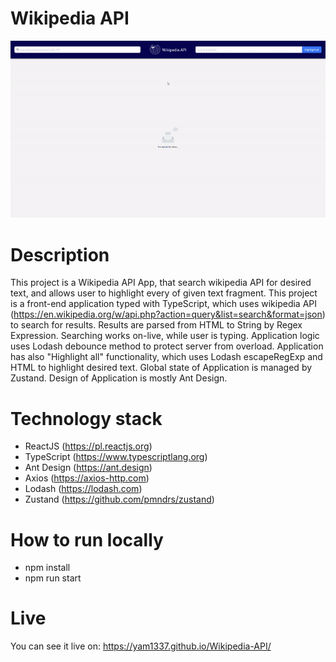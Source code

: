 # Wikipedia API

<p align="center">
<img src="https://github.com/Yam1337/Wikipedia-API/blob/master/presentation-wikipedia-api.gif">
</p>

# Description

This project is a Wikipedia API App, that search wikipedia API for desired text, and allows user to highlight every of given text fragment.
This project is a front-end application typed with TypeScript, which uses wikipedia API (https://en.wikipedia.org/w/api.php?action=query&list=search&format=json) to search for results. Results are parsed from HTML to String by Regex Expression. Searching works on-live, while user is typing. Application logic uses Lodash debounce method to protect server from overload. Application has also "Highlight all" functionality, which uses Lodash escapeRegExp and HTML <mark></mark> to highlight desired text. Global state of Application is managed by Zustand. Design of Application is mostly Ant Design.

# Technology stack
* ReactJS (https://pl.reactjs.org)
* TypeScript (https://www.typescriptlang.org)
* Ant Design (https://ant.design)
* Axios (https://axios-http.com)
* Lodash (https://lodash.com)
* Zustand (https://github.com/pmndrs/zustand)

# How to run locally

* npm install
* npm run start

# Live

You can see it live on:
https://yam1337.github.io/Wikipedia-API/

